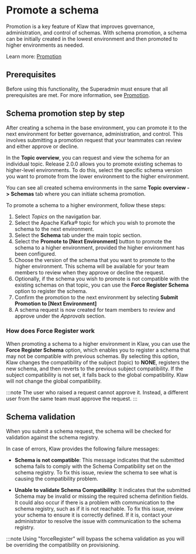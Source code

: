# Promote a schema

Promotion is a key feature of Klaw that improves governance,
administration, and control of schemas. With schema promotion, a schema
can be initially created in the lowest environment and then promoted to
higher environments as needed.

Learn more: [Promotion](../../workflows/promotion.md)

## Prerequisites

Before using this functionality, the Superadmin must ensure that all
prerequisites are met. For more information, see
[Promotion](../../workflows/promotion.md).

## Schema promotion step by step

After creating a schema in the base environment, you can promote it to
the next environment for better governance, administration, and control.
This involves submitting a promotion request that your teammates can
review and either approve or decline.

In the **Topic overview**, you can request and view the schema for an individual topic.
Release 2.0.0 allows you to promote existing schemas to higher-level environments.
To do this, select the specific schema version you want to promote from the lower environment to the higher environment.

You can see all created schema environments in the same **Topic overview
-\> Schemas** tab where you can initiate schema promotion.

To promote a schema to a higher environment, follow these steps:

1. Select _Topics_ on the navigation bar.
2. Select the Apache Kafka® topic for which you wish to promote the schema to the next environment.
3. Select the **Schema** tab under the main topic section.
4. Select the **Promote to \[Next Environment\]** button to promote the
   schema to a higher environment, provided the higher environment has
   been configured.
5. Choose the version of the schema that you want to promote to the
   higher environment. This schema will be available for your team
   members to review when they approve or decline the request.
6. Optionally, if the schema you wish to promote is not compatible with
   the existing schemas on that topic, you can use the **Force Register
   Schema** option to register the schema.
7. Confirm the promotion to the next environment by selecting **Submit
   Promotion to \[Next Environment\]**
8. A schema request is now created for team members to review and
   approve under the _Approvals_ section.

### How does Force Register work

When promoting a schema to a higher environment in Klaw, you can use the
**Force Register Schema** option, which enables you to register a schema
that may not be compatible with previous schemas. By selecting this
option, Klaw changes the compatibility of the subject (topic) to
**NONE**, registers the new schema, and then reverts to the previous
subject compatibility. If the subject compatibility is not set, it falls
back to the global compatibility. Klaw will not change the global
compatibility.

:::note
The user who raised a request cannot approve it. Instead, a different user from the same team must approve the request.
:::

## Schema validation

When you submit a schema request, the schema will be checked for
validation against the schema registry.

In case of errors, Klaw provides the following failure messages:

- **Schema is not compatible**: This message indicates that the submitted
  schema fails to comply with the Schema Compatibility set on the schema
  registry. To fix this issue, review the schema to see what is causing
  the compatibility problem.

- **Unable to validate Schema Compatibility**: It indicates that the submitted Schema may be invalid
  or missing the required schema definition fields. It could also occur if
  there is a problem with communication to the schema registry, such as if
  it is not reachable. To fix this issue, review your schema to ensure it
  is correctly defined. If it is, contact your administrator to resolve
  the issue with communication to the schema registry.

:::note
Using "forceRegister" <!--vale NO_SPELL--> will bypass the schema validation as you will be
overriding the compatibility on provisioning.
